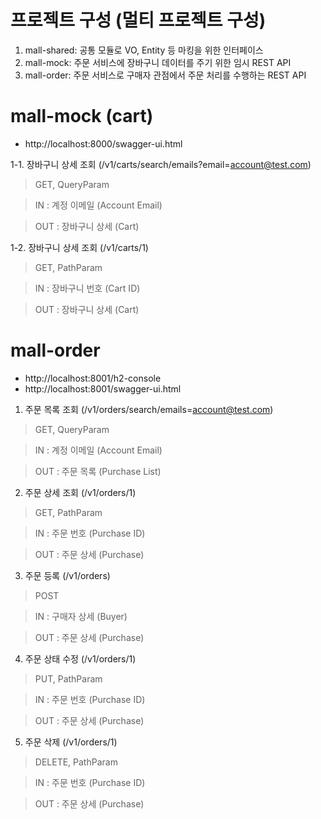 # 프로젝트 구성 (멀티 프로젝트 구성)
1) mall-shared: 공통 모듈로 VO, Entity 등 마킹을 위한 인터페이스
2) mall-mock: 주문 서비스에 장바구니 데이터를 주기 위한 임시 REST API
3) mall-order: 주문 서비스로 구매자 관점에서 주문 처리를 수행하는 REST API


# mall-mock (cart)
- http://localhost:8000/swagger-ui.html

1-1. 장바구니 상세 조회 (/v1/carts/search/emails?email=account@test.com)
> GET, QueryParam


> IN  : 계정 이메일 (Account Email)


> OUT : 장바구니 상세 (Cart)

1-2. 장바구니 상세 조회 (/v1/carts/1)
> GET, PathParam


> IN  : 장바구니 번호 (Cart ID)


> OUT : 장바구니 상세 (Cart)


# mall-order
- http://localhost:8001/h2-console
- http://localhost:8001/swagger-ui.html

1. 주문 목록 조회 (/v1/orders/search/emails=account@test.com)
> GET, QueryParam


> IN  : 계정 이메일 (Account Email)


> OUT : 주문 목록 (Purchase List)

2. 주문 상세 조회 (/v1/orders/1)
> GET, PathParam


> IN  : 주문 번호 (Purchase ID)


> OUT : 주문 상세 (Purchase)

3. 주문 등록 (/v1/orders)
> POST


> IN  : 구매자 상세 (Buyer)


> OUT : 주문 상세 (Purchase)

4. 주문 상태 수정 (/v1/orders/1)
> PUT, PathParam


> IN  : 주문 번호 (Purchase ID)


> OUT : 주문 상세 (Purchase)

5. 주문 삭제 (/v1/orders/1)
> DELETE, PathParam


> IN  : 주문 번호 (Purchase ID)


> OUT : 주문 상세 (Purchase)
